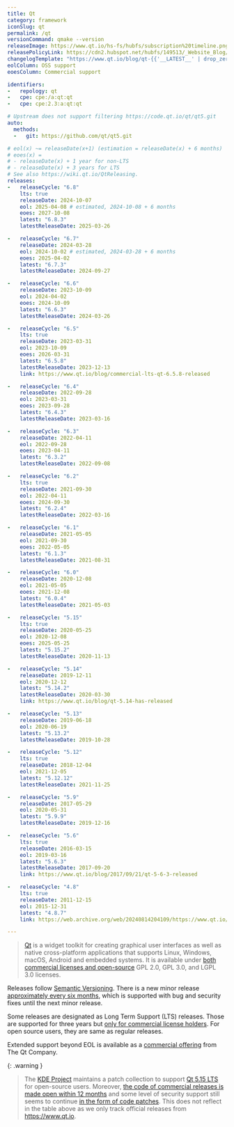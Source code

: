 ```yaml
---
title: Qt
category: framework
iconSlug: qt
permalink: /qt
versionCommand: qmake --version
releaseImage: https://www.qt.io/hs-fs/hubfs/subscription%20timeline.png
releasePolicyLink: https://cdn2.hubspot.net/hubfs/149513/_Website_Blog/Qt%20offering%20change%20FAQ-2020-01-27.pdf
changelogTemplate: "https://www.qt.io/blog/qt-{{'__LATEST__' | drop_zero_patch}}-released"
eolColumn: OSS support
eoesColumn: Commercial support

identifiers:
-   repology: qt
-   cpe: cpe:/a:qt:qt
-   cpe: cpe:2.3:a:qt:qt

# Upstream does not support filtering https://code.qt.io/qt/qt5.git
auto:
  methods:
  -   git: https://github.com/qt/qt5.git

# eol(x) ~= releaseDate(x+1) (estimation = releaseDate(x) + 6 months)
# eoes(x) =
# - releaseDate(x) + 1 year for non-LTS
# - releaseDate(x) + 3 years for LTS
# See also https://wiki.qt.io/QtReleasing.
releases:
-   releaseCycle: "6.8"
    lts: true
    releaseDate: 2024-10-07
    eol: 2025-04-08 # estimated, 2024-10-08 + 6 months
    eoes: 2027-10-08
    latest: "6.8.3"
    latestReleaseDate: 2025-03-26

-   releaseCycle: "6.7"
    releaseDate: 2024-03-28
    eol: 2024-10-02 # estimated, 2024-03-28 + 6 months
    eoes: 2025-04-02
    latest: "6.7.3"
    latestReleaseDate: 2024-09-27

-   releaseCycle: "6.6"
    releaseDate: 2023-10-09
    eol: 2024-04-02
    eoes: 2024-10-09
    latest: "6.6.3"
    latestReleaseDate: 2024-03-26

-   releaseCycle: "6.5"
    lts: true
    releaseDate: 2023-03-31
    eol: 2023-10-09
    eoes: 2026-03-31
    latest: "6.5.8"
    latestReleaseDate: 2023-12-13
    link: https://www.qt.io/blog/commercial-lts-qt-6.5.8-released

-   releaseCycle: "6.4"
    releaseDate: 2022-09-28
    eol: 2023-03-31
    eoes: 2023-09-28
    latest: "6.4.3"
    latestReleaseDate: 2023-03-16

-   releaseCycle: "6.3"
    releaseDate: 2022-04-11
    eol: 2022-09-28
    eoes: 2023-04-11
    latest: "6.3.2"
    latestReleaseDate: 2022-09-08

-   releaseCycle: "6.2"
    lts: true
    releaseDate: 2021-09-30
    eol: 2022-04-11
    eoes: 2024-09-30
    latest: "6.2.4"
    latestReleaseDate: 2022-03-16

-   releaseCycle: "6.1"
    releaseDate: 2021-05-05
    eol: 2021-09-30
    eoes: 2022-05-05
    latest: "6.1.3"
    latestReleaseDate: 2021-08-31

-   releaseCycle: "6.0"
    releaseDate: 2020-12-08
    eol: 2021-05-05
    eoes: 2021-12-08
    latest: "6.0.4"
    latestReleaseDate: 2021-05-03

-   releaseCycle: "5.15"
    lts: true
    releaseDate: 2020-05-25
    eol: 2020-12-08
    eoes: 2025-05-25
    latest: "5.15.2"
    latestReleaseDate: 2020-11-13

-   releaseCycle: "5.14"
    releaseDate: 2019-12-11
    eol: 2020-12-12
    latest: "5.14.2"
    latestReleaseDate: 2020-03-30
    link: https://www.qt.io/blog/qt-5.14-has-released

-   releaseCycle: "5.13"
    releaseDate: 2019-06-18
    eol: 2020-06-19
    latest: "5.13.2"
    latestReleaseDate: 2019-10-28

-   releaseCycle: "5.12"
    lts: true
    releaseDate: 2018-12-04
    eol: 2021-12-05
    latest: "5.12.12"
    latestReleaseDate: 2021-11-25

-   releaseCycle: "5.9"
    releaseDate: 2017-05-29
    eol: 2020-05-31
    latest: "5.9.9"
    latestReleaseDate: 2019-12-16

-   releaseCycle: "5.6"
    lts: true
    releaseDate: 2016-03-15
    eol: 2019-03-16
    latest: "5.6.3"
    latestReleaseDate: 2017-09-20
    link: https://www.qt.io/blog/2017/09/21/qt-5-6-3-released

-   releaseCycle: "4.8"
    lts: true
    releaseDate: 2011-12-15
    eol: 2015-12-31
    latest: "4.8.7"
    link: https://web.archive.org/web/20240814204109/https://www.qt.io/blog/2015/05/26/qt-4-8-7-released

---
```


> [Qt](https://www.qt.io/) is a widget toolkit for creating graphical user interfaces as well as
> native cross-platform applications that supports Linux, Windows, macOS, Android and embedded
> systems. It is available under
> [both commercial licenses and open-source](https://www.qt.io/licensing/ "Licensing page on the Qt Website")
> GPL 2.0, GPL 3.0, and LGPL 3.0 licenses.

Releases follow [Semantic Versioning](https://semver.org/). There is a new minor release
[approximately every six months](https://wiki.qt.io/QtReleasing), which is supported with bug and
security fixes until the next minor release.

Some releases are designated as Long Term Support (LTS) releases. Those are supported for three
years but [only for commercial license holders](https://www.qt.io/blog/qt-offering-changes-2020).
For open source users, they are same as regular releases.

Extended support beyond EOL is available as a [commercial offering](https://www.qt.io/qt-support/)
from The Qt Company.

{: .warning }
> The [KDE Project](https://kde.org/) maintains a patch collection to support [Qt 5.15 LTS](https://community.kde.org/Qt5PatchCollection)
> for open-source users. Moreover, [the code of commercial releases is made open within 12 months](https://kde.org/community/whatiskde/kdefreeqtfoundation/)
> and some level of security support still seems to continue [in the form of code patches](https://www.qt.io/blog/security-advisory-potential-integer-overflow-in-qts-http2-implementation).
> This does not reflect in the table above as we only track official releases from <https://www.qt.io>.

